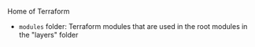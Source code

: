 
Home of Terraform 

- ``modules`` folder: Terraform modules that are used in the root modules in the "layers" folder 
